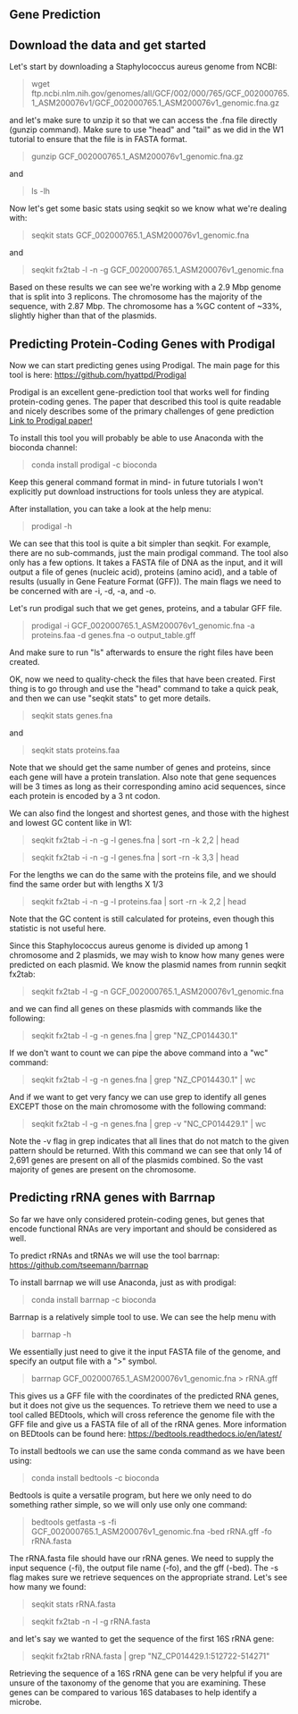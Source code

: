 ## Gene Prediction ##

## Download the data and get started<br/>

Let's start by downloading a Staphylococcus aureus genome from NCBI:

> wget ftp.ncbi.nlm.nih.gov/genomes/all/GCF/002/000/765/GCF_002000765.1_ASM200076v1/GCF_002000765.1_ASM200076v1_genomic.fna.gz

and let's make sure to unzip it so that we can access the .fna file directly (gunzip command). 
Make sure to use "head" and "tail" as we did in the W1 tutorial to ensure that the file is in FASTA format.

> gunzip  GCF_002000765.1_ASM200076v1_genomic.fna.gz

and

> ls -lh

Now let's get some basic stats using seqkit so we know what we're dealing with:

> seqkit stats GCF_002000765.1_ASM200076v1_genomic.fna

and

> seqkit fx2tab -l -n -g GCF_002000765.1_ASM200076v1_genomic.fna

Based on these results we can see we're working with a 2.9 Mbp genome that is split into 3 replicons. The chromosome has the majority of the sequence, with 2.87 Mbp. The chromosome has a %GC content of ~33%, slightly higher than that of the plasmids. 

## Predicting Protein-Coding Genes with Prodigal

Now we can start predicting genes using Prodigal. The main page for this tool is here:
https://github.com/hyattpd/Prodigal

Prodigal is an excellent gene-prediction tool that works well for finding protein-coding genes. The paper that described this tool is quite readable and nicely describes some of the primary challenges of gene prediction 
<a href="https://bmcbioinformatics.biomedcentral.com/articles/10.1186/1471-2105-11-119">Link to Prodigal paper!</a> 

To install this tool you will probably be able to use Anaconda with the bioconda channel:

> conda install prodigal -c bioconda

Keep this general command format in mind- in future tutorials I won't explicitly put download instructions for tools unless they are atypical. 

After installation, you can take a look at the help menu:

> prodigal -h

We can see that this tool is quite a bit simpler than seqkit. For example, there are no sub-commands, just the main prodigal command. The tool also only has a few options. It takes a FASTA file of DNA as the input, and it will output a file of genes (nucleic acid), proteins (amino acid), and a table of results (usually in Gene Feature Format (GFF)). The main flags we need to be concerned with are -i, -d, -a, and -o. 

Let's run prodigal such that we get genes, proteins, and a tabular GFF file. 

> prodigal -i GCF_002000765.1_ASM200076v1_genomic.fna -a proteins.faa -d genes.fna -o output_table.gff

And make sure to run "ls" afterwards to ensure the right files have been created. 


OK, now we need to quality-check the files that have been created. First thing is to go through and use the "head" command to take a quick peak, and then we can use "seqkit stats" to get more details. 

> seqkit stats genes.fna

and

> seqkit stats proteins.faa

Note that we should get the same number of genes and proteins, since each gene will have a protein translation. Also note that gene sequences will be 3 times as long as their corresponding amino acid sequences, since each protein is encoded by a 3 nt codon. 

We can also find the longest and shortest genes, and those with the highest and lowest GC content like in W1:

> seqkit fx2tab -i -n -g -l genes.fna | sort -rn -k 2,2 | head

> seqkit fx2tab -i -n -g -l genes.fna | sort -rn -k 3,3 | head

For the lengths we can do the same with the proteins file, and we should find the same order but with lengths X 1/3

> seqkit fx2tab -i -n -g -l proteins.faa | sort -rn -k 2,2 | head

Note that the GC content is still calculated for proteins, even though this statistic is not useful here. 

Since this Staphylococcus aureus genome is divided up among 1 chromosome and 2 plasmids, we may wish to know how many genes were predicted on each plasmid. 
We know the plasmid names from runnin seqkit fx2tab:

> seqkit fx2tab -l -g -n GCF_002000765.1_ASM200076v1_genomic.fna

and we can find all genes on these plasmids with commands like the following:

> seqkit fx2tab -l -g -n  genes.fna | grep "NZ_CP014430.1"

If we don't want to count we can pipe the above command into a "wc" command:

> seqkit fx2tab -l -g -n  genes.fna | grep "NZ_CP014430.1" | wc

And if we want to get very fancy we can use grep to identify all genes EXCEPT those on the main chromosome with the following command:

> seqkit fx2tab -l -g -n  genes.fna | grep -v "NC_CP014429.1" | wc

Note the -v flag in grep indicates that all lines that do not match to the given pattern should be returned. 
With this command we can see that only 14 of 2,691 genes are present on all of the plasmids combined. So the vast majority of genes are present on the chromosome.  

## Predicting rRNA genes with Barrnap

So far we have only considered protein-coding genes, but genes that encode functional RNAs are very important and should be considered as well. 

To predict rRNAs and tRNAs we will use the tool barrnap: https://github.com/tseemann/barrnap

To install barrnap we will use Anaconda, just as with prodigal:
> conda install barrnap -c bioconda

Barrnap is a relatively simple tool to use. We can see the help menu with 

> barrnap -h

We essentially just need to give it the input FASTA file of the genome, and specify an output file with a ">" symbol. 

> barrnap GCF_002000765.1_ASM200076v1_genomic.fna > rRNA.gff

This gives us a GFF file with the coordinates of the predicted RNA genes, but it does not give us the sequences. To retrieve them we need to use a tool called BEDtools, which will cross reference the genome file with the GFF file and give us a FASTA file of all of the rRNA genes. More information on BEDtools can be found here: https://bedtools.readthedocs.io/en/latest/

To install bedtools we can use the same conda command as we have been using:

> conda install bedtools -c bioconda

Bedtools is quite a versatile program, but here we only need to do something rather simple, so we will only use only one command:

> bedtools getfasta -s -fi GCF_002000765.1_ASM200076v1_genomic.fna -bed rRNA.gff -fo rRNA.fasta

The rRNA.fasta file should have our rRNA genes. We need to supply the input sequence (-fi), the output file name (-fo), and the gff (-bed). The -s flag makes sure we retrieve sequences on the appropriate strand. Let's see how many we found:

> seqkit stats rRNA.fasta

> seqkit fx2tab -n -l -g rRNA.fasta

and let's say we wanted to get the sequence of the first 16S rRNA gene:

> seqkit fx2tab rRNA.fasta | grep "NZ_CP014429.1:512722-514271"

Retrieving the sequence of a 16S rRNA gene can be very helpful if you are unsure of the taxonomy of the genome that you are examining. These genes can be compared to various 16S databases to help identify a microbe. 


